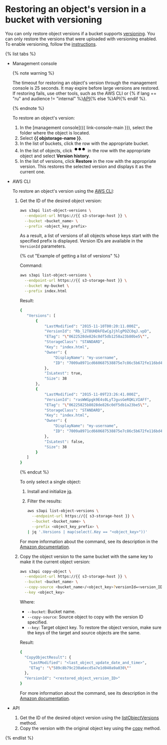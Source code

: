 # Restoring an object's version in a bucket with versioning

You can only restore object versions if a bucket supports [versioning](../../concepts/versioning.md). You can only restore the versions that were uploaded with versioning enabled. To enable versioning, follow the [instructions](../buckets/versioning.md).

{% list tabs %}

- Management console

   {% note warning %}

   The timeout for restoring an object's version through the management console is 25 seconds. It may expire before large versions are restored. If restoring fails, use other tools, such as the AWS CLI or {% if lang == "ru" and audience != "internal" %}[API](../../../glossary/rest-api.md){% else %}API{% endif %}.

   {% endnote %}

   To restore an object's version:

   1. In the [management console]({{ link-console-main }}), select the folder where the object is located.
   1. Select **{{ objstorage-name }}**.
   1. In the list of buckets, click the row with the appropriate bucket.
   1. In the list of objects, click ![options](../../../_assets/options.svg) in the row with the appropriate object and select **Version history**.
   1. In the list of versions, click **Restore** in the row with the appropriate version. This restores the selected version and displays it as the current one.

- AWS CLI

   To restore an object's version using the [AWS CLI](../../tools/aws-cli.md):

   1. Get the ID of the desired object version:

      ```bash
      aws s3api list-object-versions \
        --endpoint-url https://{{ s3-storage-host }} \
        --bucket <bucket_name> \
        --prefix <object_key_prefix>
      ```

      As a result, a list of versions of all objects whose keys start with the specified prefix is displayed. Version IDs are available in the `VersionId` parameters.

      {% cut "Example of getting a list of versions" %}

      Command:

      ```bash
      aws s3api list-object-versions \
        --endpoint-url https://{{ s3-storage-host }} \
        --bucket my-bucket \
        --prefix index.html
      ```

      Result:

      ```bash
      {
         "Versions": [
             {
                 "LastModified": "2015-11-10T00:20:11.000Z",
                 "VersionId": "Rb_l2T8UHDkFEwCgJjhlgPOZC0qJ.vpD",
                 "ETag": "\"0622528de826c0df5db1258a23b80be5\"",
                 "StorageClass": "STANDARD",
                 "Key": "index.html",
                 "Owner": {
                     "DisplayName": "my-username",
                     "ID": "7009a8971cd660687538875e7c86c5b672fe116bd438f46db45460ddcd036c32"
                 },
                 "IsLatest": true,
                 "Size": 38
             },
             {
                 "LastModified": "2015-11-09T23:26:41.000Z",
                 "VersionId": "rasWWGpgk9E4s0LyTJgusGeRQKLVIAFf",
                 "ETag": "\"06225825b8028de826c0df5db1a23be5\"",
                 "StorageClass": "STANDARD",
                 "Key": "index.html",
                 "Owner": {
                     "DisplayName": "my-username",
                     "ID": "7009a8971cd660687538875e7c86c5b672fe116bd438f46db45460ddcd036c32"
                 },
                 "IsLatest": false,
                 "Size": 38
             }
         ]
      }
      ```

      {% endcut %}

      To only select a single object:

      1. Install and initialize [jq](https://stedolan.github.io/jq/download/).
      1. Filter the results:

         ```bash
         aws s3api list-object-versions \
           --endpoint-url https://{{ s3-storage-host }} \
           --bucket <bucket_name> \
           --prefix <object_key_prefix> \
         | jq '.Versions | map(select(.Key == "<object_key>"))'
         ```

      For more information about the command, see its description in the [Amazon documentation](https://awscli.amazonaws.com/v2/documentation/api/latest/reference/s3api/list-object-versions.html).

   1. Copy the object version to the same bucket with the same key to make it the current object version:

      ```bash
      aws s3api copy-object \
        --endpoint-url https://{{ s3-storage-host }} \
        --bucket <bucket_name> \
        --copy-source <bucket_name>/<object_key>?versionId=<version_ID> \
        --key <object_key>
      ```

      Where:

      * `--bucket`: Bucket name.
      * `--copy-source`: Source object to copy with the version ID specified.
      * `--key`: Target object key. To restore the object version, make sure the keys of the target and source objects are the same.

      Result:

      ```bash
      {
        "CopyObjectResult": {
          "LastModified": "<last_object_update_date_and_time>",
          "ETag": "\"589c8b79c230a6ecd5a7e1d040a9a030\""
        },
        "VersionId": "<restored_object_version_ID>"
      }
      ```

      For more information about the command, see its description in the [Amazon documentation](https://awscli.amazonaws.com/v2/documentation/api/latest/reference/s3api/copy-object.html).

- API

   1. Get the ID of the desired object version using the [listObjectVersions](../../s3/api-ref/bucket/listObjectVersions.md) method.
   1. Copy the version with the original object key using the [copy](../../s3/api-ref/object/copy.md) method.

{% endlist %}
